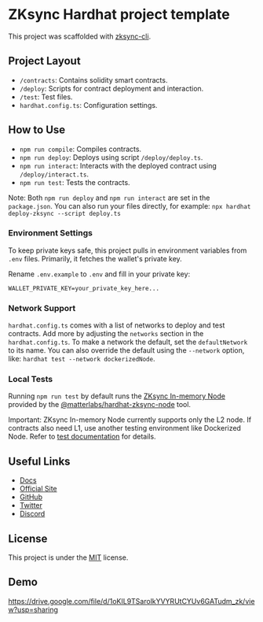 # ZKsync Hardhat project template

This project was scaffolded with [zksync-cli](https://github.com/matter-labs/zksync-cli).

## Project Layout

- `/contracts`: Contains solidity smart contracts.
- `/deploy`: Scripts for contract deployment and interaction.
- `/test`: Test files.
- `hardhat.config.ts`: Configuration settings.

## How to Use

- `npm run compile`: Compiles contracts.
- `npm run deploy`: Deploys using script `/deploy/deploy.ts`.
- `npm run interact`: Interacts with the deployed contract using `/deploy/interact.ts`.
- `npm run test`: Tests the contracts.

Note: Both `npm run deploy` and `npm run interact` are set in the `package.json`. You can also run your files directly, for example: `npx hardhat deploy-zksync --script deploy.ts`

### Environment Settings

To keep private keys safe, this project pulls in environment variables from `.env` files. Primarily, it fetches the wallet's private key.

Rename `.env.example` to `.env` and fill in your private key:

```
WALLET_PRIVATE_KEY=your_private_key_here...
```

### Network Support

`hardhat.config.ts` comes with a list of networks to deploy and test contracts. Add more by adjusting the `networks` section in the `hardhat.config.ts`. To make a network the default, set the `defaultNetwork` to its name. You can also override the default using the `--network` option, like: `hardhat test --network dockerizedNode`.

### Local Tests

Running `npm run test` by default runs the [ZKsync In-memory Node](https://docs.zksync.io/build/test-and-debug/in-memory-node) provided by the [@matterlabs/hardhat-zksync-node](https://docs.zksync.io/build/tooling/hardhat/hardhat-zksync-node) tool.

Important: ZKsync In-memory Node currently supports only the L2 node. If contracts also need L1, use another testing environment like Dockerized Node. Refer to [test documentation](https://docs.zksync.io/build/test-and-debug) for details.

## Useful Links

- [Docs](https://docs.zksync.io/build)
- [Official Site](https://zksync.io/)
- [GitHub](https://github.com/matter-labs)
- [Twitter](https://twitter.com/zksync)
- [Discord](https://join.zksync.dev/)

## License

This project is under the [MIT](./LICENSE) license.

## Demo
https://drive.google.com/file/d/1oKIL9TSarolkYVYRUtCYUv6GATudm_zk/view?usp=sharing
